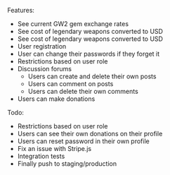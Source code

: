 Features:
* See current GW2 gem exchange rates
* See cost of legendary weapons converted to USD
* See cost of legendary weapons converted to USD
* User registration
* User can change their passwords if they forget it
* Restrictions based on user role
* Discussion forums
  * Users can create and delete their own posts
  * Users can comment on posts
  * Users can delete their own comments
* Users can make donations

Todo:
* Restrictions based on user role
* Users can see their own donations on their profile
* Users can reset password in their own profile
* Fix an issue with Stripe.js
* Integration tests
* Finally push to staging/production
